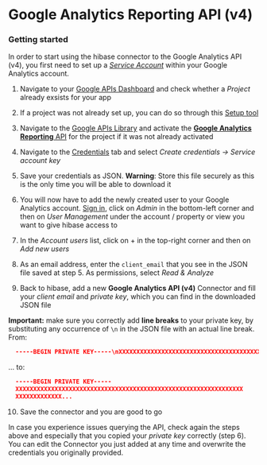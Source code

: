 # Google Analytics Reporting API (v4)

### Getting started

In order to start using the hibase connector to the Google Analytics API (v4), you first need to set up a [*Service Account*](https://developers.google.com/analytics/devguides/reporting/core/v2/authorization#service_accounts) within your Google Analytics account.

1. Navigate to your [Google APIs Dashboard](https://console.developers.google.com/apis/dashboard) and check whether a *Project* already exsists for your app

2. If a project was not already set up, you can do so through this [Setup tool](https://console.developers.google.com/start/api?id=analytics&credential=client_key)

3. Navigate to the [Google APIs Library](https://console.developers.google.com/apis/library) and activate the [**Google Analytics Reporting** API](https://console.developers.google.com/apis/library/analyticsreporting.googleapis.com) for the project if it was not already activated

4. Navigate to the [Credentials](https://console.developers.google.com/apis/credentials) tab and select *Create credentials -> Service account key*

5. Save your credentials as JSON. **Warning**: Store this file securely as this is the only time you will be able to download it

6. You will now have to add the newly created user to your Google Analytics account. [Sign in](https://analytics.google.com/), click on *Admin* in the bottom-left corner and then on *User Management* under the account / property or view you want to give hibase access to

7. In the *Account users* list, click on + in the top-right corner and then on *Add new users*

8. As an email address, enter the `client_email` that you see in the JSON file saved at step 5. As permissions, select *Read & Analyze*

9. Back to hibase, add a new **Google Analytics API (v4)** Connector and fill your *client email* and *private key*, which you can find in the downloaded JSON file

  **Important:** make sure you correctly add **line breaks** to your private key, by substituting any occurrence of `\n` in the JSON file with an actual line break. From:

  ```json
  	-----BEGIN PRIVATE KEY-----\nXXXXXXXXXXXXXXXXXXXXXXXXXXXXXXXXXXXXXXXXXXXXXXXXXXXXXXXXXXXXXXXX\nXXXXXXXXXXXXX...
  ```

  ... to:

  ```json
  	-----BEGIN PRIVATE KEY-----
  	XXXXXXXXXXXXXXXXXXXXXXXXXXXXXXXXXXXXXXXXXXXXXXXXXXXXXXXXXXXXXXXX
  	XXXXXXXXXXXXX...
  ```

10. Save the connector and you are good to go

In case you experience issues querying the API, check again the steps above and especially that you copied your *private key* correctly (step 6). You can edit the Connector you just added at any time and overwrite the credentials you originally provided.